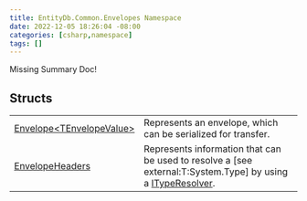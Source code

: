 ```yaml
---
title: EntityDb.Common.Envelopes Namespace
date: 2022-12-05 18:26:04 -08:00
categories: [csharp,namespace]
tags: []
---
```


Missing Summary Doc!
## Structs
<table><tr><td><a href='/posts/csharp.struct.entitydb.common.envelopes.envelope-1/'>Envelope&lt;TEnvelopeValue&gt;</a></td><td>
Represents an envelope, which can be serialized for transfer.
</td></tr><tr><td><a href='/posts/csharp.struct.entitydb.common.envelopes.envelopeheaders/'>EnvelopeHeaders</a></td><td>
Represents information that can be used to resolve a [see external:T:System.Type] by using a <a href='/posts/csharp.interface.entitydb.common.typeresolvers.ityperesolver/'>ITypeResolver</a>.
</td></tr></table>

